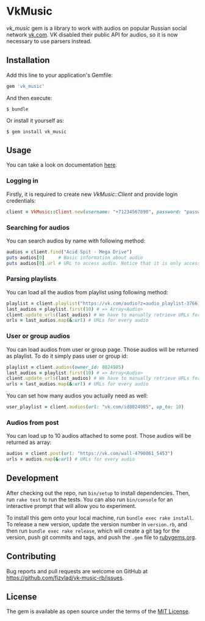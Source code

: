 # VkMusic

*vk_music* gem is a library to work with audios on popular Russian social network [vk.com](https://www.vk.com "vk.com"). VK disabled their public API for audios, so it is now necessary to use parsers instead.

## Installation

Add this line to your application's Gemfile:

```ruby
gem 'vk_music'
```

And then execute:

    $ bundle

Or install it yourself as:

    $ gem install vk_music

## Usage

You can take a look on documentation [here](https://www.rubydoc.info/gems/vk_music/).

### Logging in
Firstly, it is required to create new *VkMusic::Client* and provide login credentials:

```ruby
client = VkMusic::Client.new(username: "+71234567890", password: "password")
```

### Searching for audios
You can search audios by name with following method:

```ruby
audios = client.find("Acid Spit - Mega Drive")
puts audios[0]     # Basic information about audio
puts audios[0].url # URL to access audio. Notice that it is only accessible from your IP
```

### Parsing playlists
You can load all the audios from playlist using following method:

```ruby
playlist = client.playlist("https://vk.com/audio?z=audio_playlist-37661843_1/0e420c32c8b69e6637")
last_audios = playlist.first(10) # => Array<Audio>
client.update_urls(last_audios) # We have to manually retrieve URLs for playlists
urls = last_audios.map(&:url) # URLs for every audio
```

### User or group audios
You can load audios from user or group page. Those audios will be returned as playlist. To do it simply pass user or group id:

```ruby
playlist = client.audios(owner_id: 8024985)
last_audios = playlist.first(10) # => Array<Audio>
client.update_urls(last_audios) # We have to manually retrieve URLs for playlists
urls = last_audios.map(&:url) # URLs for every audio
```
You can set how many audios you actually need as well:

```ruby
user_playlist = client.audios(url: "vk.com/id8024985", up_to: 10)
```

### Audios from post
You can load up to 10 audios attached to some post. Those audios will be returned as array:

```ruby
audios = client.post(url: "https://vk.com/wall-4790861_5453")
urls = audios.map(&:url) # URLs for every audio
```


## Development

After checking out the repo, run `bin/setup` to install dependencies. Then, run `rake test` to run the tests. You can also run `bin/console` for an interactive prompt that will allow you to experiment.

To install this gem onto your local machine, run `bundle exec rake install`. To release a new version, update the version number in `version.rb`, and then run `bundle exec rake release`, which will create a git tag for the version, push git commits and tags, and push the `.gem` file to [rubygems.org](https://rubygems.org).

## Contributing

Bug reports and pull requests are welcome on GitHub at https://github.com/fizvlad/vk-music-rb/issues.

## License

The gem is available as open source under the terms of the [MIT License](https://opensource.org/licenses/MIT).

